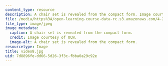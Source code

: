 ```yaml
---
content_type: resource
description: A chair set is revealed from the compact form. Image courtesy of OCW.
file: /media/https%3A/open-learning-course-data-rc.s3.amazonaws.com/4-296-furniture-making-spring-2005/7d8896fedd665d263f3cfbba0a29c92e_video8.jpg
file_type: image/jpeg
image_metadata:
  caption: A chair set is revealed from the compact form.
  credit: Image courtesy of OCW.
  image-alt: A chair set is revealed from the compact form.
resourcetype: Image
title: video8.jpg
uid: 7d8896fe-dd66-5d26-3f3c-fbba0a29c92e
---
```

